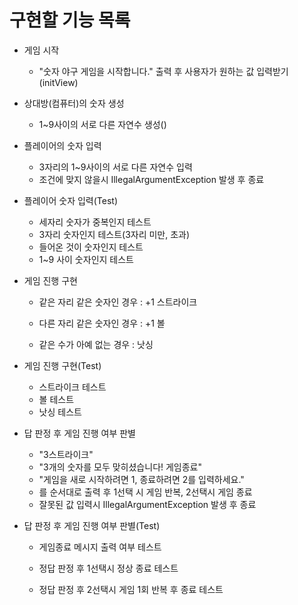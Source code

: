 # 구현할 기능 목록



- 게임 시작
  - "숫자 야구 게임을 시작합니다." 출력 후 사용자가 원하는 값 입력받기(initView)

  
  
- 상대방(컴퓨터)의 숫자 생성

  - 1~9사이의 서로 다른 자연수 생성()

  

- 플레이어의 숫자 입력

  - 3자리의 1~9사이의 서로 다른 자연수 입력
  - 조건에 맞지 않을시 IllegalArgumentException 발생 후 종료

- 플레이어 숫자 입력(Test)

  - 세자리 숫자가 중복인지 테스트
  - 3자리 숫자인지 테스트(3자리 미만, 초과)
  - 들어온 것이 숫자인지 테스트
  - 1~9 사이 숫자인지 테스트

  

- 게임 진행 구현

  - 같은 자리 같은 숫자인 경우 : +1 스트라이크

  - 다른 자리 같은 숫자인 경우 : +1 볼

  - 같은 수가 아예 없는 경우 : 낫싱

    

- 게임 진행 구현(Test)

  - 스트라이크 테스트
  - 볼 테스트
  - 낫싱 테스트

- 답 판정 후 게임 진행 여부 판별

  - "3스트라이크"
  - "3개의 숫자를 모두 맞히셨습니다! 게임종료"
  - "게임을 새로 시작하려면 1, 종료하려면 2를 입력하세요."
  - 를 순서대로 출력 후 1선택 시 게임 반복, 2선택시 게임 종료
  - 잘못된 값 입력시  IllegalArgumentException 발생 후 종료

- 답 판정 후 게임 진행 여부 판별(Test)

  - 게임종료 메시지 출력 여부 테스트

  - 정답 판정 후 1선택시 정상 종료 테스트
  
  - 정답 판정 후 2선택시 게임 1회 반복 후 종료 테스트
  
    